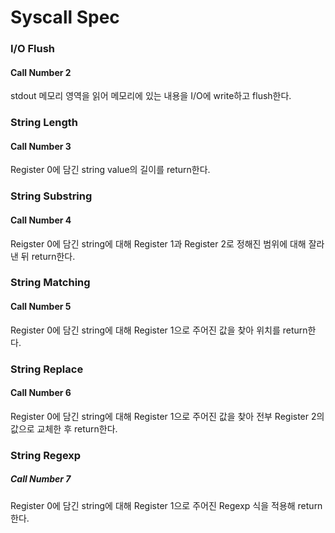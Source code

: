 # Syscall Spec

### I/O Flush
#### Call Number 2
stdout 메모리 영역을 읽어 메모리에 있는 내용을 I/O에 write하고 flush한다.

### String Length
#### Call Number 3
Register 0에 담긴 string value의 길이를 return한다.

### String Substring
#### Call Number 4
Reigster 0에 담긴 string에 대해 Register 1과 Register 2로 정해진 범위에 대해 잘라낸 뒤 return한다.

### String Matching
#### Call Number 5
Register 0에 담긴 string에 대해 Register 1으로 주어진 값을 찾아 위치를 return한다.

### String Replace
#### Call Number 6
Register 0에 담긴 string에 대해 Register 1으로 주어진 값을 찾아 전부 Register 2의 값으로 교체한 후 return한다.

### String Regexp
##### Call Number 7
Register 0에 담긴 string에 대해 Register 1으로 주어진 Regexp 식을 적용해 return한다.